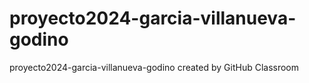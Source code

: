 # proyecto2024-garcia-villanueva-godino
proyecto2024-garcia-villanueva-godino created by GitHub Classroom

